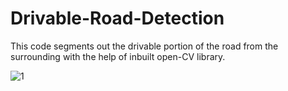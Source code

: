 # Drivable-Road-Detection
This code segments out the drivable portion of the road from the surrounding with the help of inbuilt open-CV library.

![1](https://github.com/shahjui2000/Drive-able-Road-Detection/blob/master/frame1.PNG)
